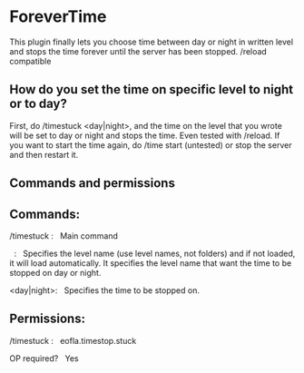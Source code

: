 # ForeverTime
This plugin finally lets you choose time between day or night in written level and stops the time forever until the server has been stopped. /reload compatible

## How do you set the time on specific level to night or to day? 
First, do /timestuck <level> <day|night>, and the time on the level that you wrote will be set to day or night and stops the time. Even tested with /reload. If you want to start the time again, do /time start (untested) or stop the server and then restart it. 

## Commands and permissions
Commands:
-----
/timestuck :   Main command

<level>    :   Specifies the level name (use level names, not folders) and if not loaded, it will load automatically. It specifies the level name that want the time to be stopped on day or night. 

<day|night>:   Specifies the time to be stopped on. 

Permissions: 
-----
/timestuck :   eofla.timestop.stuck

OP required?   Yes
